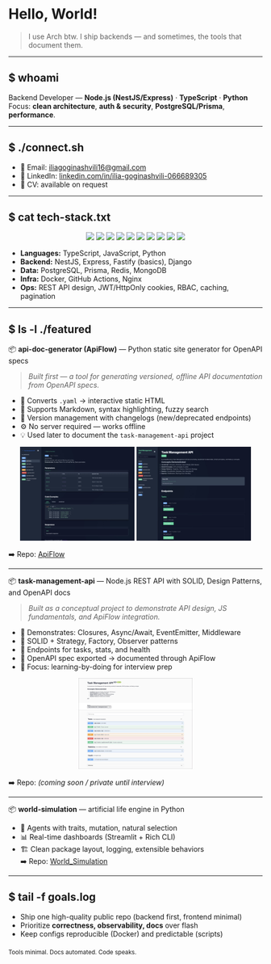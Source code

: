 #  Hello, World!

> I use Arch btw. I ship backends — and sometimes, the tools that document them.

---

## $ whoami
Backend Developer — **Node.js (NestJS/Express)** · **TypeScript** · **Python**  
Focus: **clean architecture**, **auth & security**, **PostgreSQL/Prisma**, **performance**.

---

## $ ./connect.sh
- 📧 Email: iliagoginashvili16@gmail.com  
- 🔗 LinkedIn: [linkedin.com/in/ilia-goginashvili-066689305](https://www.linkedin.com/in/ilia-goginashvili-066689305)  
- 📄 CV: available on request  

---

## $ cat tech-stack.txt
<p align="center">
  <img src="https://img.shields.io/badge/TypeScript-3178C6?style=for-the-badge&logo=typescript&logoColor=white"/>
  <img src="https://img.shields.io/badge/Node.js-339933?style=for-the-badge&logo=node.js&logoColor=white"/>
  <img src="https://img.shields.io/badge/NestJS-E0234E?style=for-the-badge&logo=nestjs&logoColor=white"/>
  <img src="https://img.shields.io/badge/Express-000000?style=for-the-badge&logo=express&logoColor=white"/>
  <img src="https://img.shields.io/badge/Python-3776AB?style=for-the-badge&logo=python&logoColor=white"/>
  <img src="https://img.shields.io/badge/PostgreSQL-4169E1?style=for-the-badge&logo=postgresql&logoColor=white"/>
  <img src="https://img.shields.io/badge/Prisma-2D3748?style=for-the-badge&logo=prisma&logoColor=white"/>
  <img src="https://img.shields.io/badge/Redis-D32F2F?style=for-the-badge&logo=redis&logoColor=white"/>
  <img src="https://img.shields.io/badge/Docker-2496ED?style=for-the-badge&logo=docker&logoColor=white"/>
  <img src="https://img.shields.io/badge/GitHub-181717?style=for-the-badge&logo=github&logoColor=white"/>
</p>

- **Languages:** TypeScript, JavaScript, Python  
- **Backend:** NestJS, Express, Fastify (basics), Django  
- **Data:** PostgreSQL, Prisma, Redis, MongoDB  
- **Infra:** Docker, GitHub Actions, Nginx  
- **Ops:** REST API design, JWT/HttpOnly cookies, RBAC, caching, pagination  

---

## $ ls -l ./featured

📦 **api-doc-generator (ApiFlow)** — Python static site generator for OpenAPI specs  
> *Built first — a tool for generating versioned, offline API documentation from OpenAPI specs.*

- 📄 Converts `.yaml` → interactive static HTML  
- 🧭 Supports Markdown, syntax highlighting, fuzzy search  
- 🧩 Version management with changelogs (new/deprecated endpoints)  
- ⚙️ No server required — works offline  
- 💡 Used later to document the `task-management-api` project  

<p align="center">
  <img src="https://github.com/Ilia01/Ilia01/blob/main/Screenshot%202025-10-13%20at%2012.33.25.jpg" width="45%"/>  
  <img src="https://github.com/Ilia01/Ilia01/blob/main/Screenshot%202025-10-13%20at%2012.33.39.jpg" width="45%"/>
</p>

➡️ Repo: [ApiFlow](https://github.com/Ilia01/apiflow)

---

📦 **task-management-api** — Node.js REST API with SOLID, Design Patterns, and OpenAPI docs  
> *Built as a conceptual project to demonstrate API design, JS fundamentals, and ApiFlow integration.*

- 🧩 Demonstrates: Closures, Async/Await, EventEmitter, Middleware  
- 🧱 SOLID + Strategy, Factory, Observer patterns  
- 🧮 Endpoints for tasks, stats, and health  
- 🧭 OpenAPI spec exported → documented through ApiFlow  
- 🧠 Focus: learning-by-doing for interview prep  

<p align="center">
  <img src="https://github.com/Ilia01/Ilia01/blob/main/Screenshot%202025-10-13%20at%2012.32.38.jpg" width="45%"/>
</p>

➡️ Repo: *(coming soon / private until interview)*  

---

📦 **world-simulation** — artificial life engine in Python  
- 🧬 Agents with traits, mutation, natural selection  
- 📊 Real-time dashboards (Streamlit + Rich CLI)  
- 🏗️ Clean package layout, logging, extensible behaviors  
➡️ Repo: [World_Simulation](https://github.com/Ilia01/World-Simulation)

---

## $ tail -f goals.log
- Ship one high-quality public repo (backend first, frontend minimal)  
- Prioritize **correctness, observability, docs** over flash  
- Keep configs reproducible (Docker) and predictable (scripts)  

<sub>Tools minimal. Docs automated. Code speaks.</sub>
